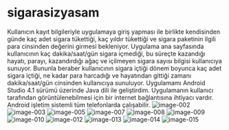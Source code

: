 # sigarasizyasam
Kullanıcın kayıt
bilgileriyle uygulamaya giriş yapması ile birlikte kendisinden günde kaç adet sigara tükettiği, kaç yıldır tükettiği
ve sigara paketinin ilgili para cinsinden değerini girmesi bekleniyor. Uygulama ana sayfasında kullanıcının kaç
dakika/saat/gün sigara içmediği, bu süreçte kazandığı hayatı, parayı, kazandırdığı ağaç ve içilmeyen sigara
sayısı bilgisi kullanıcıya sunuyor. Bununla beraber kullanıcının sigara içtiği dönem boyunca kaç adet sigara
içtiği, ne kadar para harcadığı ve hayatından gittiği zamanı dakika/saat/gün cinsinden kullanıcıya sunuluyor.
Uygulamamı Android Studio 4.1 sürümü üzerinde Java dili ile geliştirdim. Uygulamanın kullanıcı tarafından
görüntülenebilmesi için bir internet bağlantısına ihtiyacı vardır. Android işletim
sistemli tüm telefonlarda çalışabilir.
![image-002](https://user-images.githubusercontent.com/80495953/136473522-2f2bf03a-af0f-4108-a0d6-56f04dfcdc93.jpg)
![image-003](https://user-images.githubusercontent.com/80495953/136473591-58798f84-e0d8-4df4-ad5c-b5095dfcfa54.jpg)
![image-005](https://user-images.githubusercontent.com/80495953/136473595-77efca59-1b06-4ef9-9bf6-1603245cb06d.jpg)
![image-007](https://user-images.githubusercontent.com/80495953/136473599-b7ae547a-4352-4fe5-bed4-7ba09baeb3b7.jpg)
![image-008](https://user-images.githubusercontent.com/80495953/136473605-7d22f771-234f-4cc2-8593-382b90367d5a.jpg)
![image-009](https://user-images.githubusercontent.com/80495953/136473608-f916a71a-28c6-4e0c-9ef1-495d673fdd79.jpg)
![image-010](https://user-images.githubusercontent.com/80495953/136473612-3c9d5bea-2cd6-4e2a-9060-32d950f572b3.jpg)
![image-012](https://user-images.githubusercontent.com/80495953/136473619-a61dab3c-d1c3-40e5-8076-d2b58fe6229f.jpg)
![image-013](https://user-images.githubusercontent.com/80495953/136473628-a88d8c12-bc0d-434e-b566-cc37de6a9a73.jpg)
![image-014](https://user-images.githubusercontent.com/80495953/136473635-cfb63b60-f555-4263-ba05-133bc54fd7db.jpg)
![image-015](https://user-images.githubusercontent.com/80495953/136473644-4a153a51-54eb-4f9d-b5ea-a4267c931563.jpg)

